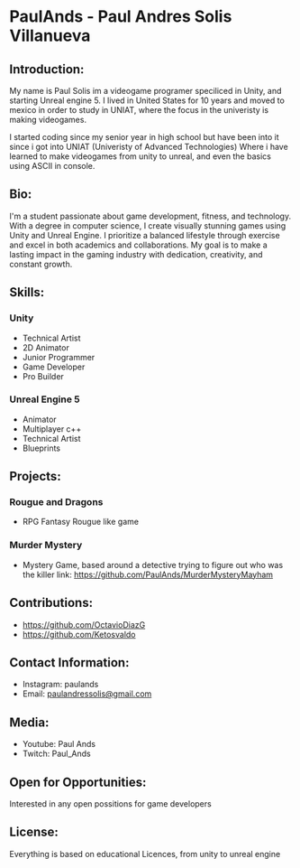 
# PaulAnds - Paul Andres Solis Villanueva

## Introduction:

My name is Paul Solis im a videogame programer speciliced in Unity, and starting Unreal engine 5. I lived in United States for 10 years and moved to mexico in order to study in UNIAT, where the focus in the univeristy is making videogames.

I started coding since my senior year in high school but have been into it since i got into UNIAT (Univeristy of Advanced Technologies)
Where i have learned to make videogames from unity to unreal, and even the basics using ASCII in console.

## Bio: 

I'm a student passionate about game development, fitness, and technology. With a degree in computer science, I create visually stunning games using Unity and Unreal Engine. I prioritize a balanced lifestyle through exercise and excel in both academics and collaborations. My goal is to make a lasting impact in the gaming industry with dedication, creativity, and constant growth.

## Skills: 

### Unity

- Technical Artist
- 2D Animator
- Junior Programmer
- Game Developer
- Pro Builder

### Unreal Engine 5

- Animator
- Multiplayer c++
- Technical Artist
- Blueprints

## Projects: 

### Rougue and Dragons

- RPG Fantasy Rougue like game 

### Murder Mystery

- Mystery Game, based around a detective trying to figure out who was the killer
link: https://github.com/PaulAnds/MurderMysteryMayham

## Contributions: 

- https://github.com/OctavioDiazG
- https://github.com/Ketosvaldo

## Contact Information: 

- Instagram: paulands
- Email: paulandressolis@gmail.com

## Media: 

- Youtube: Paul Ands
- Twitch: Paul_Ands

## Open for Opportunities: 

Interested in any open possitions for game developers

## License: 

Everything is based on educational Licences, from unity to unreal engine
